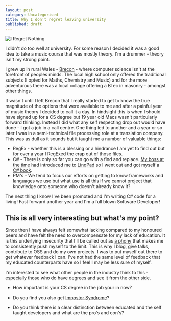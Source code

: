 ```yaml
---
layout: post
category: Uncategorised
title: Why I don't regret leaving university
published: draft
---
```


![I Regret Nothing ][0]

I didn't do too well at university. For some reason I decided it was a good idea to take a music course that was mostly theory. I'm a drummer - theory isn't my strong point.

I grew up in rural Wales - [Brecon][1] - where computer science isn't at the forefront of peoples minds. The local high school only offered the traditional subjects (I opted for Maths, Chemistry and Music) and for the more adventurous there was a local collage offering a BTec in masonry - amongst other things.

<!--excerpt-->

It wasn't until I left Brecon that I really started to get to know the true magnitude of the options that were available to me and after a painful year of music theory I decided to call it a day. In hindsight this is when I should have signed up for a CS degree but 19 year old Macs wasn't particularly forward thinking. Instead I did what any self respecting drop out would have done - I got a job in a call centre. One thing led to another and a year or so later I was in a semi-technical file processing role at a translation company. This was as dull as it sounds but it taught me a number of valuable things:

* RegEx - whether this is a blessing or a hindrance I am yet to find out but for over a year I RegExed the crap out of those files.
* C# - There is only so far you can go with a find and replace. [My boss at the time][2] had introduced me to [LinqPad][3] so I went out and got myself a [C# book][4].
* PM's - We tend to focus our efforts on getting to know frameworks and languages we use but what use is all this if we cannot project that knowledge onto someone who doesn't already know it?

The next thing I know I've been promoted and I'm writing C# code for a living! Fast forward another year and I'm a full blown Software Developer!

This is all very interesting but what's my point?
-------------------------------------------------

Since then I have always felt somewhat lacking compared to my honoured peers and have felt the need to overcompensate for my lack of education. It is this underlying insecurity that I'll be called out as [a phony][6] that makes me to consistently push myself to the limit. This is why I blog, give talks, contribute to OSS and do my own projects. I was to put myself out there to get whatever feedback I can. I've not had the same level of feedback that my educated counterparts have so I feel I may be less sure of myself.

I'm interested to see what other people in the industry think to this - especially those who do have degrees and see it from the other side.

* How important is your CS degree in the job your in now?
* Do you find you also get [Impostor Syndrome][5]?
* Do you think there is a clear distinction between educated and the self taught developers and what are the pro's and con's?

   [0]: /../images/misfits_regretnothing.gif
   [1]: http://www.brecontown.co.uk/
   [2]: http://www.twitter.com/bulldogugly
   [3]: http://www.linqpad.net/
   [4]: http://www.amazon.co.uk/For-Dummies-Stephen-R-Davis/dp/0764508148 "C# for dummies"
   [5]: https://en.wikipedia.org/wiki/Impostor_syndrome
   [6]: http://www.hanselman.com/blog/ImAPhonyAreYou.aspx